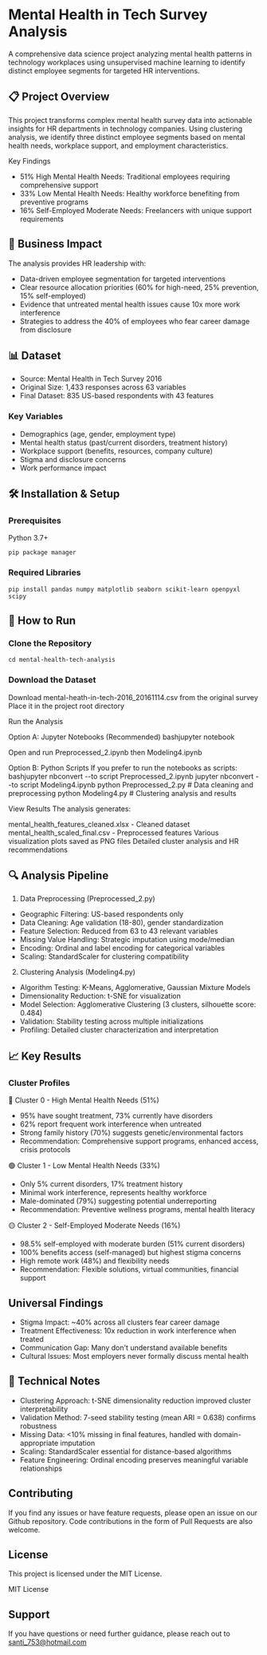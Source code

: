# Mental Health in Tech Survey Analysis

A comprehensive data science project analyzing mental health patterns in technology workplaces using unsupervised machine learning to identify distinct employee segments for targeted HR interventions.

## 📋 Project Overview

This project transforms complex mental health survey data into actionable insights for HR departments in technology companies. Using clustering analysis, we identify three distinct employee segments based on mental health needs, workplace support, and employment characteristics.

Key Findings

- 51% High Mental Health Needs: Traditional employees requiring comprehensive support
- 33% Low Mental Health Needs: Healthy workforce benefiting from preventive programs
- 16% Self-Employed Moderate Needs: Freelancers with unique support requirements

## 🎯 Business Impact

The analysis provides HR leadership with:

- Data-driven employee segmentation for targeted interventions
- Clear resource allocation priorities (60% for high-need, 25% prevention, 15% self-employed)
- Evidence that untreated mental health issues cause 10x more work interference
- Strategies to address the 40% of employees who fear career damage from disclosure

## 📊 Dataset

- Source: Mental Health in Tech Survey 2016
- Original Size: 1,433 responses across 63 variables
- Final Dataset: 835 US-based respondents with 43 features

### Key Variables

- Demographics (age, gender, employment type)
- Mental health status (past/current disorders, treatment history)
- Workplace support (benefits, resources, company culture)
- Stigma and disclosure concerns
- Work performance impact

## 🛠️ Installation & Setup

### Prerequisites

Python 3.7+
```
pip package manager
```

### Required Libraries

```
pip install pandas numpy matplotlib seaborn scikit-learn openpyxl scipy
``` 

## 🚀 How to Run

### Clone the Repository

```bashgit clone https://github.com/santi753/IU_Unsupervided-Machine-learning.git
cd mental-health-tech-analysis
```

### Download the Dataset

Download mental-heath-in-tech-2016_20161114.csv from the original survey
Place it in the project root directory


Run the Analysis

Option A: Jupyter Notebooks (Recommended)
bashjupyter notebook

Open and run Preprocessed_2.ipynb then Modeling4.ipynb

Option B: Python Scripts
If you prefer to run the notebooks as scripts:
bashjupyter nbconvert --to script Preprocessed_2.ipynb
jupyter nbconvert --to script Modeling4.ipynb
python Preprocessed_2.py  # Data cleaning and preprocessing
python Modeling4.py       # Clustering analysis and results

View Results
The analysis generates:


mental_health_features_cleaned.xlsx - Cleaned dataset
mental_health_scaled_final.csv - Preprocessed features
Various visualization plots saved as PNG files
Detailed cluster analysis and HR recommendations


## 🔍 Analysis Pipeline

1. Data Preprocessing (Preprocessed_2.py)

- Geographic Filtering: US-based respondents only
- Data Cleaning: Age validation (18-80), gender standardization
- Feature Selection: Reduced from 63 to 43 relevant variables
- Missing Value Handling: Strategic imputation using mode/median
- Encoding: Ordinal and label encoding for categorical variables
- Scaling: StandardScaler for clustering compatibility

2. Clustering Analysis (Modeling4.py)

- Algorithm Testing: K-Means, Agglomerative, Gaussian Mixture Models
- Dimensionality Reduction: t-SNE for visualization
- Model Selection: Agglomerative Clustering (3 clusters, silhouette score: 0.484)
- Validation: Stability testing across multiple initializations
- Profiling: Detailed cluster characterization and interpretation

## 📈 Key Results

### Cluster Profiles

🔴 Cluster 0 - High Mental Health Needs (51%)

- 95% have sought treatment, 73% currently have disorders
- 62% report frequent work interference when untreated
- Strong family history (70%) suggests genetic/environmental factors
- Recommendation: Comprehensive support programs, enhanced access, crisis protocols

🟢 Cluster 1 - Low Mental Health Needs (33%)

- Only 5% current disorders, 17% treatment history
- Minimal work interference, represents healthy workforce
- Male-dominated (79%) suggesting potential underreporting
- Recommendation: Preventive wellness programs, mental health literacy

🟡 Cluster 2 - Self-Employed Moderate Needs (16%)

- 98.5% self-employed with moderate burden (51% current disorders)
- 100% benefits access (self-managed) but highest stigma concerns
- High remote work (48%) and flexibility needs
- Recommendation: Flexible solutions, virtual communities, financial support

## Universal Findings

- Stigma Impact: ~40% across all clusters fear career damage
- Treatment Effectiveness: 10x reduction in work interference when treated
- Communication Gap: Many don't understand available benefits
- Cultural Issues: Most employers never formally discuss mental health

## 🔧 Technical Notes

- Clustering Approach: t-SNE dimensionality reduction improved cluster interpretability
- Validation Method: 7-seed stability testing (mean ARI = 0.638) confirms robustness
- Missing Data: <10% missing in final features, handled with domain-appropriate imputation
- Scaling: StandardScaler essential for distance-based algorithms
- Feature Engineering: Ordinal encoding preserves meaningful variable relationships

## Contributing

If you find any issues or have feature requests, please open an issue on our Github repository. 
Code contributions in the form of Pull Requests are also welcome. 

## License

This project is licensed under the MIT License.

MIT License

## Support

If you have questions or need further guidance, please reach out to santi_753@hotmail.com

